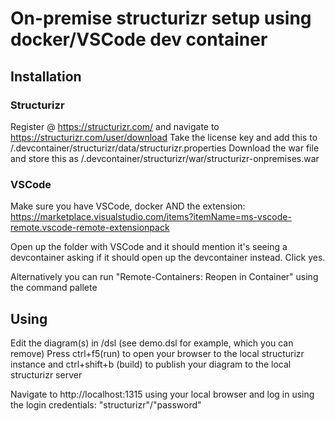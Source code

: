 # On-premise structurizr setup using docker/VSCode dev container

## Installation

### Structurizr
Register @ https://structurizr.com/ and navigate to https://structurizr.com/user/download
Take the license key and add this to /.devcontainer/structurizr/data/structurizr.properties
Download the war file and store this as /.devcontainer/structurizr/war/structurizr-onpremises.war

### VSCode
Make sure you have VSCode, docker AND the extension: https://marketplace.visualstudio.com/items?itemName=ms-vscode-remote.vscode-remote-extensionpack

Open up the folder with VSCode and it should mention it's seeing a devcontainer asking if it should open up the devcontainer instead. Click yes.

Alternatively you can run "Remote-Containers: Reopen in Container" using the command pallete

## Using
Edit the diagram(s) in /dsl (see demo.dsl for example, which you can remove)
Press ctrl+f5(run) to open your browser to the local structurizr instance and ctrl+shift+b (build) to publish your diagram to the local structurizr server

Navigate to http://localhost:1315 using your local browser and log in using the login credentials: "structurizr"/"password"
